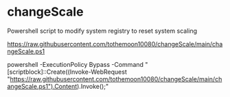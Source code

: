# changeScale
Powershell script to modify system registry to reset system scaling


https://raw.githubusercontent.com/tothemoon10080/changeScale/main/changeScale.ps1

powershell -ExecutionPolicy Bypass -Command "[scriptblock]::Create((Invoke-WebRequest "https://raw.githubusercontent.com/tothemoon10080/changeScale/main/changeScale.ps1").Content).Invoke();"
